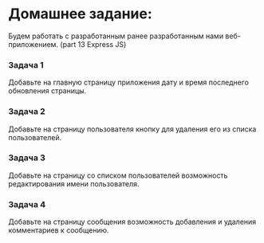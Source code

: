 # Домашнее задание:

Будем работать с разработанным ранее разработанным нами веб-приложением. (part 13 Express JS)

### Задача 1

Добавьте на главную страницу приложения дату и время последнего обновления страницы.

### Задача 2

Добавьте на страницу пользователя кнопку для удаления его из списка пользователей.


### Задача 3

Добавьте на страницу со списком пользователей возможность редактирования имени пользователя.


### Задача 4

Добавьте на страницу сообщения возможность добавления и удаления комментариев к сообщению.
